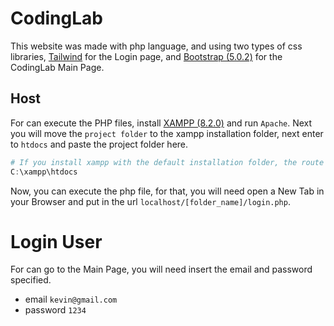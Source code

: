 # CodingLab
This website was made with php language, and using two types of css libraries, [Tailwind](https://tailwindcss.com) for the Login page, and [Bootstrap (5.0.2)](https://getbootstrap.com/docs/5.0/getting-started/introduction/) for the CodingLab Main Page.

## Host
For can execute the PHP files, install [XAMPP (8.2.0)](https://www.apachefriends.org/es/download.html) and run `Apache`.
Next you will move the `project folder` to the xampp installation folder, next enter to `htdocs` and paste the project folder here.

```powershell
# If you install xampp with the default installation folder, the route is
C:\xampp\htdocs
```
Now, you can execute the php file, for that, you will need open a New Tab in your Browser and put in the url `localhost/[folder_name]/login.php`.

# Login User
For can go to the Main Page, you will need insert the email and password specified.
* email `kevin@gmail.com`
* password `1234`
